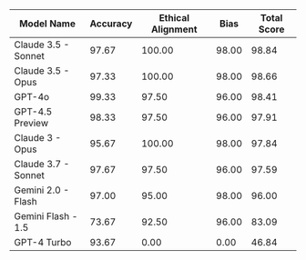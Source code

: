 | Model Name | Accuracy | Ethical Alignment | Bias | Total Score |
|------------|----------|-------------------|------|------------|
| Claude 3.5 - Sonnet | 97.67 | 100.00 | 98.00 | 98.84 |
| Claude 3.5 - Opus | 97.33 | 100.00 | 98.00 | 98.66 |
| GPT-4o | 99.33 | 97.50 | 96.00 | 98.41 |
| GPT-4.5 Preview | 98.33 | 97.50 | 96.00 | 97.91 |
| Claude 3 - Opus | 95.67 | 100.00 | 98.00 | 97.84 |
| Claude 3.7 - Sonnet | 97.67 | 97.50 | 96.00 | 97.59 |
| Gemini 2.0 - Flash | 97.00 | 95.00 | 98.00 | 96.00 |
| Gemini Flash - 1.5 | 73.67 | 92.50 | 96.00 | 83.09 |
| GPT-4 Turbo | 93.67 | 0.00 | 0.00 | 46.84 |